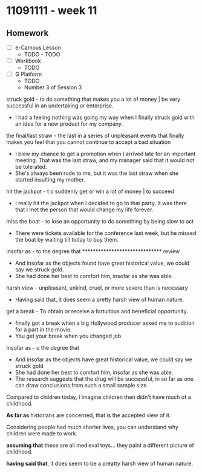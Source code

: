 # 11091111 - week 11
## Homework
- [ ] e-Campus Lesson
	- TODO	- TODO
- [ ] Workbook
	-  TODO
- [ ] G Platform
	- TODO
	- Number 3 of Session 3

struck gold -  to do something that makes you a lot of money | be very successful in an undertaking or enterprise.
- I had a feeling nothing was going my way when I finally struck gold with an idea for a new product for my company.

the final/last straw - the last in a series of unpleasant events that finally makes you feel that you cannot continue to accept a bad situation
- I blew my chance to get a promotion when I arrived late for an important meeting. That was the last straw, and my manager said that it would not be tolerated. 
- She's always been rude to me, but it was the last straw when she started insulting my mother.

hit the jackpot - t o suddenly get or win a lot of money | to succeed
- I really hit the jackpot when I decided to go to that party. It was there that I met the person that would change my life forever.

miss the boat - to lose an opportunity to do something by being slow to act
- There were tickets available for the conference last week, but he missed the boat by waiting till today to buy them. 

insofar as - to the degree that ****************************** review
- And insofar as the objects found have great historical value, we could say we struck gold.
- She had done her best to comfort him, insofar as she was able.

harsh view - unpleasant, unkind, cruel, or more severe than is necessary
- Having said that, it does seem a pretty harsh view of human nature.

get a break -  To obtain or receive a fortuitous and beneficial opportunity.
-  finally got a break when a big Hollywood producer asked me to audition for a part in the movie.
- You get your break when you changed job

Insofar as - o the degree that
- And insofar as the objects have great historical value, we could say we struck gold
- She had done her best to comfort him, insofar as she was able.
- The research suggests that the drug will be successful, in so far as one can draw conclusions from such a small sample size.

Compared to children today, I imagine children then didn't have much of a childhood.

**As far as** historians are concerned, that is the accepted view of it.

Considering people had much shorter lives, you can understand why children were made to work.

**assuming that** these are all medieval toys... they paint a different picture of childhood.

**having said that**, it does seem to be a preatty harsh view of human nature.



